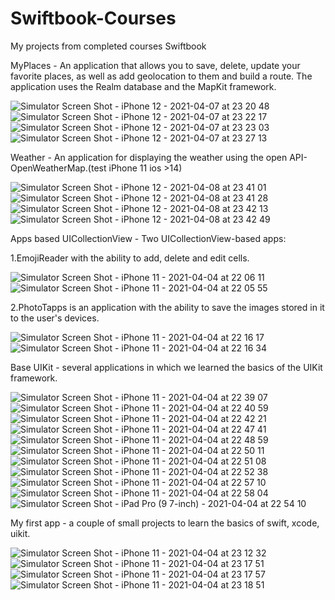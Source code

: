 # Swiftbook-Courses

My projects from completed courses Swiftbook


MyPlaces - An application that allows you to save, delete, update your favorite places, as well as add geolocation to them and build a route. The application uses the Realm database and the MapKit framework.

![Simulator Screen Shot - iPhone 12 - 2021-04-07 at 23 20 48](https://user-images.githubusercontent.com/76879483/113933620-7b889200-97fd-11eb-9a98-801f3a7d4770.png) ![Simulator Screen Shot - iPhone 12 - 2021-04-07 at 23 22 17](https://user-images.githubusercontent.com/76879483/113933680-8e9b6200-97fd-11eb-95a7-bef4f4c3b898.png) ![Simulator Screen Shot - iPhone 12 - 2021-04-07 at 23 23 03](https://user-images.githubusercontent.com/76879483/113933692-922ee900-97fd-11eb-9661-5648f6bbff1b.png) ![Simulator Screen Shot - iPhone 12 - 2021-04-07 at 23 27 13](https://user-images.githubusercontent.com/76879483/113933702-9529d980-97fd-11eb-9ed0-87652a2fe114.png) 







Weather - An application for displaying the weather using the open API-OpenWeatherMap.(test iPhone 11 ios >14)

![Simulator Screen Shot - iPhone 12 - 2021-04-08 at 23 41 01](https://user-images.githubusercontent.com/76879483/114093963-688cc500-98c4-11eb-86bc-ef695e00b60f.png) ![Simulator Screen Shot - iPhone 12 - 2021-04-08 at 23 41 28](https://user-images.githubusercontent.com/76879483/114093965-69bdf200-98c4-11eb-8dd1-589343c70d8d.png) ![Simulator Screen Shot - iPhone 12 - 2021-04-08 at 23 42 13](https://user-images.githubusercontent.com/76879483/114093967-6a568880-98c4-11eb-8ad4-94c09b0e5fce.png) ![Simulator Screen Shot - iPhone 12 - 2021-04-08 at 23 42 49](https://user-images.githubusercontent.com/76879483/114093972-6aef1f00-98c4-11eb-9be7-61481594e248.png)



Apps based  UICollectionView - Two UICollectionView-based apps:


1.EmojiReader with the ability to add, delete and edit cells.

![Simulator Screen Shot - iPhone 11 - 2021-04-04 at 22 06 11](https://user-images.githubusercontent.com/76879483/113519240-a53e8080-9593-11eb-9fd3-ac5ef9d9d574.png) ![Simulator Screen Shot - iPhone 11 - 2021-04-04 at 22 05 55](https://user-images.githubusercontent.com/76879483/113519333-2e55b780-9594-11eb-8a91-d8df675af963.png)


2.PhotoTapps is an application with the ability to save the images stored in it to the user's devices.

![Simulator Screen Shot - iPhone 11 - 2021-04-04 at 22 16 17](https://user-images.githubusercontent.com/76879483/113519243-a66fad80-9593-11eb-9748-65ca5f832863.png) ![Simulator Screen Shot - iPhone 11 - 2021-04-04 at 22 16 34](https://user-images.githubusercontent.com/76879483/113519245-a8397100-9593-11eb-8200-25dff295d257.png)


Base UIKit - several applications in which we learned the basics of the UIKit framework.

![Simulator Screen Shot - iPhone 11 - 2021-04-04 at 22 39 07](https://user-images.githubusercontent.com/76879483/113520127-abcff680-9599-11eb-9df1-ebd2af4473fe.png) ![Simulator Screen Shot - iPhone 11 - 2021-04-04 at 22 40 59](https://user-images.githubusercontent.com/76879483/113520182-08331600-959a-11eb-95ee-394626c0dc83.png) ![Simulator Screen Shot - iPhone 11 - 2021-04-04 at 22 42 21](https://user-images.githubusercontent.com/76879483/113520188-12551480-959a-11eb-8304-4f06a6b21258.png) ![Simulator Screen Shot - iPhone 11 - 2021-04-04 at 22 47 41](https://user-images.githubusercontent.com/76879483/113520197-24cf4e00-959a-11eb-93c1-03f877544d8a.png) ![Simulator Screen Shot - iPhone 11 - 2021-04-04 at 22 48 59](https://user-images.githubusercontent.com/76879483/113520204-2d278900-959a-11eb-83dc-8fdf8be1a9e5.png) ![Simulator Screen Shot - iPhone 11 - 2021-04-04 at 22 50 11](https://user-images.githubusercontent.com/76879483/113520213-3d3f6880-959a-11eb-8e30-3223884a2552.png) ![Simulator Screen Shot - iPhone 11 - 2021-04-04 at 22 51 08](https://user-images.githubusercontent.com/76879483/113520228-4d574800-959a-11eb-8a51-648de3d48ec9.png) ![Simulator Screen Shot - iPhone 11 - 2021-04-04 at 22 52 38](https://user-images.githubusercontent.com/76879483/113520243-6102ae80-959a-11eb-9e65-efc7ce3c137b.png) ![Simulator Screen Shot - iPhone 11 - 2021-04-04 at 22 57 10](https://user-images.githubusercontent.com/76879483/113520248-6d870700-959a-11eb-8a6d-604993bf8544.png) ![Simulator Screen Shot - iPhone 11 - 2021-04-04 at 22 58 04](https://user-images.githubusercontent.com/76879483/113520268-7d9ee680-959a-11eb-8098-fa667f5057ea.png) ![Simulator Screen Shot - iPad Pro (9 7-inch) - 2021-04-04 at 22 54 10](https://user-images.githubusercontent.com/76879483/113520280-927b7a00-959a-11eb-9849-c932698ca7ce.png)

My first app - a couple of small projects to learn the basics of swift, xcode, uikit.

![Simulator Screen Shot - iPhone 11 - 2021-04-04 at 23 12 32](https://user-images.githubusercontent.com/76879483/113520545-78429b80-959c-11eb-912a-08da82c9e465.png) ![Simulator Screen Shot - iPhone 11 - 2021-04-04 at 23 17 51](https://user-images.githubusercontent.com/76879483/113520548-80024000-959c-11eb-8a6b-81b879622b19.png) ![Simulator Screen Shot - iPhone 11 - 2021-04-04 at 23 17 57](https://user-images.githubusercontent.com/76879483/113520563-96100080-959c-11eb-8bdc-161f11a98747.png) ![Simulator Screen Shot - iPhone 11 - 2021-04-04 at 23 18 51](https://user-images.githubusercontent.com/76879483/113520564-97d9c400-959c-11eb-8a1b-4452e35b916e.png)

















